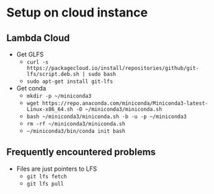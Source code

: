 # Setup on cloud instance

## Lambda Cloud
- Get GLFS 
  - `curl -s https://packagecloud.io/install/repositories/github/git-lfs/script.deb.sh | sudo bash`
  - `sudo apt-get install git-lfs`
- Get conda
  - `mkdir -p ~/miniconda3`
  - `wget https://repo.anaconda.com/miniconda/Miniconda3-latest-Linux-x86_64.sh -O ~/miniconda3/miniconda.sh`
  - `bash ~/miniconda3/miniconda.sh -b -u -p ~/miniconda3`
  - `rm -rf ~/miniconda3/miniconda.sh`
  - `~/miniconda3/bin/conda init bash`


## Frequently encountered problems
- Files are just pointers to LFS
  - `git lfs fetch`
  - `git lfs pull`